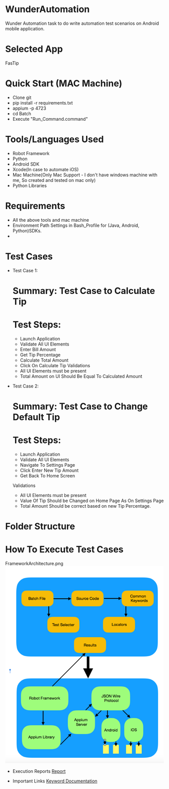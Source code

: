 # WunderAutomation
Wunder Automation task to do write automation test scenarios on Android mobile application.

# Selected App
FasTip

# Quick Start (MAC Machine)
* Clone git
* pip install -r requirements.txt
* appium -p 4723
* cd Batch
* Execute "Run_Command.command"

# Tools/Languages Used
* Robot Framework
* Python
* Android SDK
* Xcode(In case to automate iOS)
* Mac Machine(Only Mac Support - I don't have windows machine with me, So created and tested on mac only)
* Python Libraries

# Requirements
* All the above tools and mac machine
* Environment Path Settings in Bash_Profile for (Java, Android, Python)SDKs.
* 

# Test Cases
* Test Case 1: 
  # Summary: Test Case to Calculate Tip
  # Test Steps:
  * Launch Application
  * Validate All UI Elements
  * Enter Bill Amount
  * Get Tip Percentage
  * Calculate Total Amount
  * Click On Calculate Tip
  Validations
  * All UI Elements must be present
  * Total Amount on UI Should Be Equal To Calculated Amount
  
* Test Case 2: 
  # Summary: Test Case to Change Default Tip
  # Test Steps:
  * Launch Application
  * Validate All UI Elements
  * Navigate To Settings Page
  * Click Enter New Tip Amount
  * Get Back To Home Screen
  
  Validations
  * All UI Elements must be present
  * Value Of Tip Should be Changed on Home Page As On Settings Page
  * Total Amount Should be correct based on new Tip Percentage.
 
 # Folder Structure
 
 
 
 
 # How To Execute Test Cases
 FrameworkArchitecture.png
 ![alt text](https://github.com/swachhab/WunderAutomation/blob/master/FrameworkArchitecture.png)
 
 
 * Execution Reports
 [Report](http://robotframework.org/robotframework/latest/libraries/BuiltIn.html)



* Important Links
[Keyword Documentation](http://robotframework.org/robotframework/latest/libraries/BuiltIn.html)

